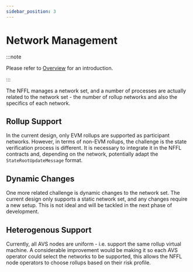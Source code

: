 ```yaml
---
sidebar_position: 3
---
```


# Network Management

:::note

Please refer to [Overview](./overview.md) for an introduction.

:::

The NFFL manages a network set, and a number of processes are actually related
to the network set - the number of rollup networks and also the specifics of
each network.

## Rollup Support

In the current design, only EVM rollups are supported as participant networks.
However, in terms of non-EVM rollups, the challenge is the state verification
process is different. It is necessary to integrate it in the NFFL contracts
and, depending on the network, potentially adapt the `StateRootUpdateMessage`
format.

## Dynamic Changes

One more related challenge is dynamic changes to the network set. The current
design only supports a static network set, and any changes require a new setup.
This is not ideal and will be tackled in the next phase of development.

## Heterogenous Support

Currently, all AVS nodes are uniform - i.e. support the same rollup virtual
machine. A considerable improvement would be making it so each AVS operator
could select the networks to be supported, this allows the NFFL node operators
to choose rollups based on their risk profile.
